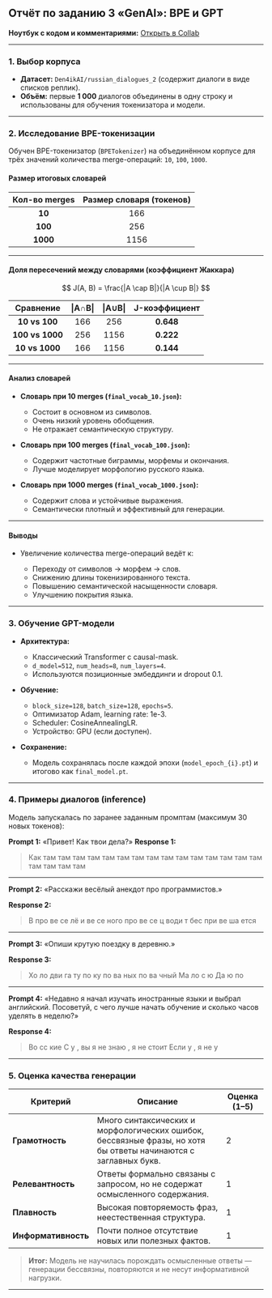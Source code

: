 ## Отчёт по заданию 3 «GenAI»: BPE и GPT

**Ноутбук с кодом и комментариями:**
[Открыть в Collab](https://colab.research.google.com/drive/1eUaM3YUAus4pw3Q4mur_aarigIz_mTyW?usp=sharing)

---

### 1. Выбор корпуса

* **Датасет:** `Den4ikAI/russian_dialogues_2` (содержит диалоги в виде списков реплик).
* **Объём:** первые **1 000** диалогов объединены в одну строку и использованы для обучения токенизатора и модели.

---

### 2. Исследование BPE-токенизации

Обучен BPE-токенизатор (`BPETokenizer`) на объединённом корпусе для трёх значений количества merge-операций: `10`, `100`, `1000`.

#### Размер итоговых словарей

| Кол-во merges | Размер словаря (токенов) |
| :-----------: | :----------------------: |
|     **10**    |            166           |
|    **100**    |            256           |
|    **1000**   |           1156           |

---

#### Доля пересечений между словарями (коэффициент Жаккара)

$$
J(A, B) = \frac{|A \cap B|}{|A \cup B|}
$$

|    Сравнение    | \|A∩B\| | \|A∪B\| | J-коэффициент |
| :-------------: | :-----: | :-----: | :-----------: |
|  **10 vs 100**  |   166   |   256   |   **0.648**   |
| **100 vs 1000** |   256   |   1156  |   **0.222**   |
|  **10 vs 1000** |   166   |   1156  |   **0.144**   |

---

#### Анализ словарей

* **Словарь при 10 merges (`final_vocab_10.json`):**

  * Состоит в основном из символов.
  * Очень низкий уровень обобщения.
  * Не отражает семантическую структуру.

* **Словарь при 100 merges (`final_vocab_100.json`):**

  * Содержит частотные биграммы, морфемы и окончания.
  * Лучше моделирует морфологию русского языка.

* **Словарь при 1000 merges (`final_vocab_1000.json`):**

  * Содержит слова и устойчивые выражения.
  * Семантически плотный и эффективный для генерации.

---

#### Выводы

* Увеличение количества merge-операций ведёт к:

  * Переходу от символов → морфем → слов.
  * Снижению длины токенизированного текста.
  * Повышению семантической насыщенности словаря.
  * Улучшению покрытия языка.

---

### 3. Обучение GPT-модели

* **Архитектура:**

  * Классический Transformer с causal-mask.
  * `d_model=512`, `num_heads=8`, `num_layers=4`.
  * Используются позиционные эмбеддинги и dropout 0.1.

* **Обучение:**

  * `block_size=128`, `batch_size=128`, `epochs=5`.
  * Оптимизатор Adam, learning rate: 1e-3.
  * Scheduler: CosineAnnealingLR.
  * Устройство: GPU (если доступен).

* **Сохранение:**

  * Модель сохранялась после каждой эпохи (`model_epoch_{i}.pt`) и итогово как `final_model.pt`.

---

### 4. Примеры диалогов (inference)

Модель запускалась по заранее заданным промптам (максимум 30 новых токенов):

**Prompt 1:** «Привет! Как твои дела?»
**Response 1:**

> Как там там там там там там там там там там там там там там там там там там там

---

**Prompt 2:** «Расскажи весёлый анекдот про программистов.»

**Response 2:**

> В про ве се лё и ве се ного про ве се ц води т бес при ве ша ется

---

**Prompt 3:** «Опиши крутую поездку в деревню.»

**Response 3:**

> Хо ло дви га ту по ку по ва ных по ва чный Ма ло с ю Да ю по

---

**Prompt 4:**
«Недавно я начал изучать иностранные языки и выбрал английский. Посоветуй, с чего лучше начать обучение и сколько часов уделять в неделю?»

**Response 4:**

> Во сс кие С у , вы я не знаю , я не стоит Если у , я не у

---

### 5. Оценка качества генерации

| Критерий            | Описание                                                                                                        | Оценка (1–5) |
| ------------------- | --------------------------------------------------------------------------------------------------------------- | ------------ |
| **Грамотность**     | Много синтаксических и морфологических ошибок, бессвязные фразы, но хотя бы ответы начинаются с заглавных букв. | 2            |
| **Релевантность**   | Ответы формально связаны с запросом, но не содержат осмысленного содержания.                                    | 1            |
| **Плавность**       | Высокая повторяемость фраз, неестественная структура.                                                           | 1            |
| **Информативность** | Почти полное отсутствие новых или полезных фактов.                                                              | 1            |

> **Итог:** Модель не научилась порождать осмысленные ответы — генерации бессвязны, повторяются и не несут информативной нагрузки.

---
